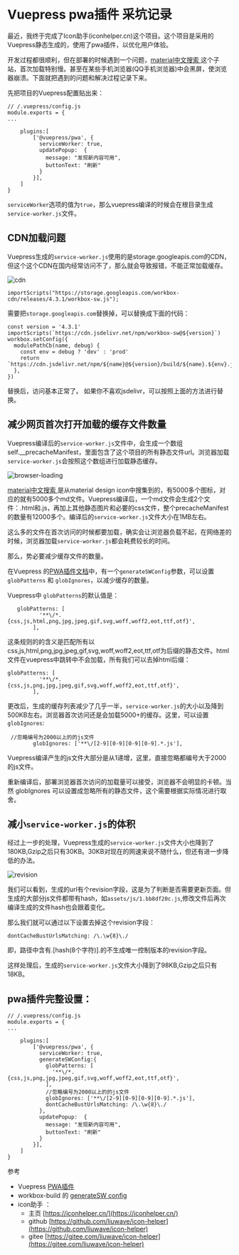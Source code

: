 
# Vuepress pwa插件 采坑记录


最近，我终于完成了Icon助手(iconhelper.cn)这个项目。这个项目是采用的Vuepress静态生成的，使用了pwa插件，以优化用户体验。

开发过程都很顺利，但在部署的时候遇到一个问题，[material中文搜索 ](https://material.iconhelper.cn)这个子站，首次加载特别慢。甚至在某些手机浏览器(QQ手机浏览器)中会黑屏，使浏览器崩溃。下面就把遇到的问题和解决过程记录下来。

先把项目的Vuepress配置贴出来：

    // /.vuepress/config.js
    module.exports = {
    ...
    
        plugins:[
            ['@vuepress/pwa', {
              serviceWorker: true,  
              updatePopup:  {
                message: "发现新内容可用",
                buttonText: "刷新"
              }
            }],
        ]
    }
    
    
`serviceWorker`选项的值为`true`，那么vuepress编译的时候会在根目录生成`service-worker.js`文件。    

## CDN加载问题

Vuepress生成的`service-worker.js`使用的是storage.googleapis.com的CDN，但这个这个CDN在国内经常访问不了，那么就会导致报错，不能正常加载缓存。

![cdn](/images/blog/log/vuepress-pwa-plugin/cdn-1.png)


    importScripts("https://storage.googleapis.com/workbox-cdn/releases/4.3.1/workbox-sw.js");


需要把`storage.googleapis.com`替换掉，可以替换成下面的代码：


    const version = '4.3.1'
    importScripts(`https://cdn.jsdelivr.net/npm/workbox-sw@${version}`)
    workbox.setConfig({
      modulePathCb(name, debug) {
        const env = debug ? 'dev' : 'prod'
        return `https://cdn.jsdelivr.net/npm/${name}@${version}/build/${name}.${env}.js`
      },
    })


替换后，访问基本正常了。 如果你不喜欢jsdelivr，可以按照上面的方法进行替换。


## 减少网页首次打开加载的缓存文件数量

Vuepress编译后的`service-worker.js`文件中，会生成一个数组self.__precacheManifest，里面包含了这个项目的所有静态文件url。浏览器加载`service-worker.js`会按照这个数组进行加载静态缓存。


![browser-loading](/images/blog/log/vuepress-pwa-plugin/browser-loading.png)


[material中文搜索 ](https://material.iconhelper.cn)是从material design icon中搜集到的，有5000多个图标，对应的就有5000多个md文件。Vuepress编译后，一个md文件会生成2个文件：.html和.js，再加上其他静态图片和必要的css文件，整个precacheManifest的数量有12000多个。编译后的`service-worker.js`文件大小在1MB左右。


这么多的文件在首次访问的时候都要加载，确实会让浏览器负载不起，在网络差的时候，浏览器加载`service-worker.js`都会耗费较长的时间。

那么，势必要减少缓存文件的数量。

在Vuepress 的[PWA插件文档](https://www.vuepress.cn/zh/plugin/official/plugin-pwa.html#generateswconfig)中，有一个`generateSWConfig`参数，可以设置`globPatterns` 和 `globIgnores`，以减少缓存的数量。

Vuepress中 `globPatterns`的默认值是：

       globPatterns: [
              '**\/*.{css,js,html,png,jpg,jpeg,gif,svg,woff,woff2,eot,ttf,otf}',
            ],
            
这条规则的的含义是匹配所有以css,js,html,png,jpg,jpeg,gif,svg,woff,woff2,eot,ttf,otf为后缀的静态文件。html文件在vuepress中跳转中不会加载，所有我们可以去掉html后缀：

    globPatterns: [
              '**\/*.{css,js,png,jpg,jpeg,gif,svg,woff,woff2,eot,ttf,otf}',
            ],
            
更改后，生成的缓存列表减少了几乎一半，`service-worker.js`的大小以及降到500KB左右。浏览器首次访问还是会加载5000+的缓存。这里，可以设置`globIgnores`:



     //忽略编号为2000以上的的js文件
            globIgnores: ['**\/[2-9][0-9][0-9][0-9].*.js'],
            
            
Vuepress编译产生的js文件大部分是从1递增，这里，直接忽略都编号大于2000的js文件。


重新编译后，部署浏览器首次访问的加载量可以接受，浏览器不会明显的卡顿。当然 globIgnores 可以设置成忽略所有的静态文件，这个需要根据实际情况进行取舍。


## 减小`service-worker.js`的体积


经过上一步的处理，Vuepress生成的`service-worker.js`文件大小也降到了180KB,Gzip之后只有30KB。30KB对现在的网速来说不随什么，但还有进一步降低的办法。

![revision](/images/blog/log/vuepress-pwa-plugin/revision.png)


我们可以看到，生成的url有个revision字段，这是为了判断是否需要更新页面。但生成的大部分js文件都带有hash，如`assets/js/1.bb8df20c.js`,修改文件后再次编译生成的文件hash也会跟着变化。

那么我们就可以通过以下设置去掉这个revision字段：

    dontCacheBustUrlsMatching: /\.\w{8}\./

即，路径中含有.[hash(8个字符)].的不生成唯一控制版本的revision字段。

这样处理后，生成的`service-worker.js`文件大小降到了98KB,Gzip之后只有18KB。


## pwa插件完整设置：

    // /.vuepress/config.js
    module.exports = {
    ...
    
        plugins:[
            ['@vuepress/pwa', {
              serviceWorker: true,  
              generateSWConfig:{
                globPatterns: [
                  '**\/*.{css,js,png,jpg,jpeg,gif,svg,woff,woff2,eot,ttf,otf}',
                ],
                //忽略编号为2000以上的的js文件
                globIgnores: ['**\/[2-9][0-9][0-9][0-9].*.js'],
                dontCacheBustUrlsMatching: /\.\w{8}\./
              },
              updatePopup:  {
                message: "发现新内容可用",
                buttonText: "刷新"
              }
            }],
        ]
    }


    
参考

- Vuepress [PWA插件](https://www.vuepress.cn/zh/plugin/official/plugin-pwa.html#generateswconfig)    
- workbox-build 的 [generateSW config](https://developers.google.com/web/tools/workbox/modules/workbox-build#full_generatesw_config) 
- icon助手 ：  
    - 主页 [https://iconhelper.cn/](https://iconhelper.cn/) 
    - github [https://github.com/liuwave/icon-helper](https://github.com/liuwave/icon-helper)
    - gitee [https://gitee.com/liuwave/icon-helper](https://gitee.com/liuwave/icon-helper)
   